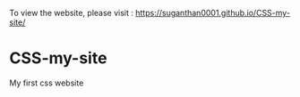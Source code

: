 To view the website, please visit : https://suganthan0001.github.io/CSS-my-site/

# CSS-my-site
My first css website
